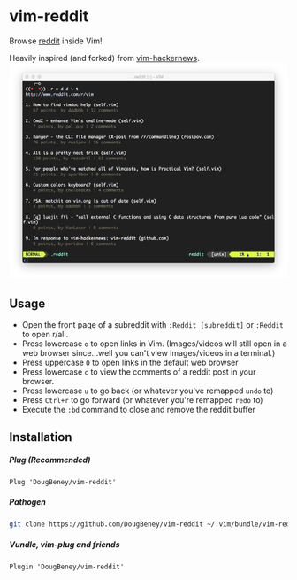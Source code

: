 # vim-reddit

Browse [reddit](https://www.reddit.com/) inside Vim!

Heavily inspired (and forked) from [vim-hackernews](https://github.com/ryanss/vim-hackernews).
![subreddit home](https://raw.githubusercontent.com/mnpk/vim-reddit/master/vim-reddit-home.png)

## Usage

* Open the front page of a subreddit with `:Reddit [subreddit]` or `:Reddit` to open r/all.
* Press lowercase `o` to open links in Vim. (Images/videos will still open in a web browser since...well you can't view images/videos in a terminal.)
* Press uppercase `O` to open links in the default web browser
* Press lowercase `c` to view the comments of a reddit post in your browser.
* Press lowercase `u` to go back (or whatever you've remapped `undo` to)
* Press `Ctrl+r` to go forward (or whatever you're remapped `redo` to)
* Execute the `:bd` command to close and remove the reddit buffer

## Installation

##### Plug (Recommended)

```
Plug 'DougBeney/vim-reddit'
```

##### Pathogen

```bash
git clone https://github.com/DougBeney/vim-reddit ~/.vim/bundle/vim-reddit
```

##### Vundle, vim-plug and friends

```
Plugin 'DougBeney/vim-reddit'
```
